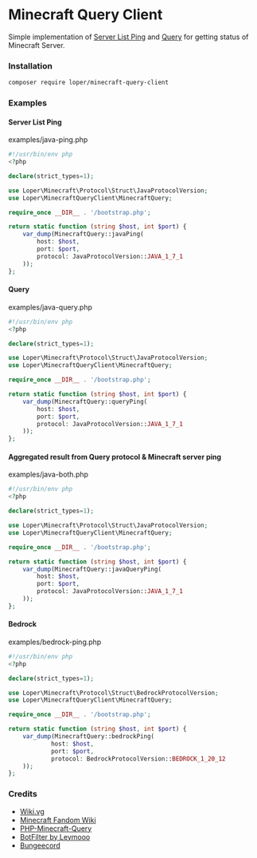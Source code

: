 
# Minecraft Query Client

Simple implementation of [Server List Ping](https://wiki.vg/Server_List_Ping) and [Query](https://wiki.vg/Query) for getting status of Minecraft Server.

### Installation

```bash
composer require loper/minecraft-query-client
```

### Examples

#### Server List Ping
examples/java-ping.php

```php
#!/usr/bin/env php
<?php

declare(strict_types=1);

use Loper\Minecraft\Protocol\Struct\JavaProtocolVersion;
use Loper\MinecraftQueryClient\MinecraftQuery;

require_once __DIR__ . '/bootstrap.php';

return static function (string $host, int $port) {
    var_dump(MinecraftQuery::javaPing(
        host: $host,
        port: $port,
        protocol: JavaProtocolVersion::JAVA_1_7_1
    ));
};
```

#### Query
examples/java-query.php

```php
#!/usr/bin/env php
<?php

declare(strict_types=1);

use Loper\Minecraft\Protocol\Struct\JavaProtocolVersion;
use Loper\MinecraftQueryClient\MinecraftQuery;

require_once __DIR__ . '/bootstrap.php';

return static function (string $host, int $port) {
    var_dump(MinecraftQuery::queryPing(
        host: $host,
        port: $port,
        protocol: JavaProtocolVersion::JAVA_1_7_1
    ));
};
```

#### Aggregated result from Query protocol & Minecraft server ping
examples/java-both.php

```php
#!/usr/bin/env php
<?php

declare(strict_types=1);

use Loper\Minecraft\Protocol\Struct\JavaProtocolVersion;
use Loper\MinecraftQueryClient\MinecraftQuery;

require_once __DIR__ . '/bootstrap.php';

return static function (string $host, int $port) {
    var_dump(MinecraftQuery::javaQueryPing(
        host: $host,
        port: $port,
        protocol: JavaProtocolVersion::JAVA_1_7_1
    ));
};
```

#### Bedrock
examples/bedrock-ping.php

```php
#!/usr/bin/env php
<?php

declare(strict_types=1);

use Loper\Minecraft\Protocol\Struct\BedrockProtocolVersion;
use Loper\MinecraftQueryClient\MinecraftQuery;

require_once __DIR__ . '/bootstrap.php';

return static function (string $host, int $port) {
    var_dump(MinecraftQuery::bedrockPing(
            host: $host,
            port: $port,
            protocol: BedrockProtocolVersion::BEDROCK_1_20_12
    ));
};
```

### Credits

- [Wiki.vg](https://wiki.vg/Main_Page)
- [Minecraft Fandom Wiki](https://minecraft.fandom.com/wiki/Protocol_version)
- [PHP-Minecraft-Query](https://github.com/xPaw/PHP-Minecraft-Query)
- [BotFilter by Leymooo](https://github.com/Leymooo/BungeeCord)
- [Bungeecord](https://github.com/SpigotMC/BungeeCord)

